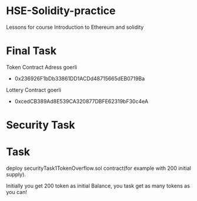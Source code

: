 # HSE-Solidity-practice
Lessons for course Introduction to Ethereum and solidity

# Final Task 

Token Contract Adress goerli 
 - 0x236926F1bDb33861DD1ACDd48715665dEB0719Ba


Lottery Contract goerli
- 0xcedCB389Ad8E539CA320877DBFE62319bF30c4eA

# Security Task

# Task 
deploy securityTask1TokenOverflow.sol contract(for example with 200 initial supply).


Initially you get 200 token as initial Balance, you task get as many tokens as you can! 





